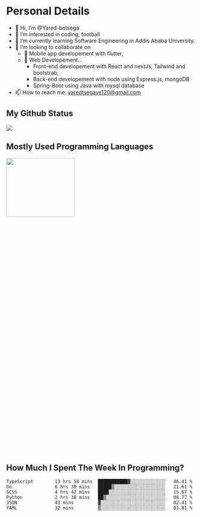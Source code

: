 <h1>Personal Details</h1>

- 👋 Hi, I’m @Yared-betsega
- 👀 I’m interested in coding, football
- 🌱 I’m currently learning Software Engineering in Addis Ababa University.
- 💞️ I’m looking to collaborate on
  - 💞️ Mobile app developement with flutter, 
  - 💞️ Web Developement...
    - Front-end developement with React and nextJs, Tailwind and bootstrab, 
    - Back-end developement with node using Express.js, mongoDB
    - Spring-Boot using Java with mysql database
- 📫 How to reach me: yaredtsegaye120@gmail.com

<h2>My Github Status</h2>
<img src = "https://github-readme-stats.vercel.app/api?username=Yared-betsega&&show_icons=true&title_color=ffffff&icon_color=bb2acf&text_color=daf7dc&bg_color=151515"/>

<h2>Mostly Used Programming Languages</h2>
<img  src="https://wakatime.com/share/@yared/2ea83f02-29da-45b1-ac83-e77e61ce9fc0.svg" width = "60%" height = "20%"/>



<h2>How Much I Spent The Week In Programming?</h2>
<!--START_SECTION:waka-->

```text
TypeScript        13 hrs 58 mins  ███████████▓░░░░░░░░░░░░░   46.41 %
Go                6 hrs 30 mins   █████▒░░░░░░░░░░░░░░░░░░░   21.61 %
SCSS              4 hrs 42 mins   ████░░░░░░░░░░░░░░░░░░░░░   15.67 %
Python            2 hrs 38 mins   ██▒░░░░░░░░░░░░░░░░░░░░░░   08.77 %
JSON              43 mins         ▓░░░░░░░░░░░░░░░░░░░░░░░░   02.41 %
YAML              32 mins         ▒░░░░░░░░░░░░░░░░░░░░░░░░   01.81 %
```

<!--END_SECTION:waka-->

